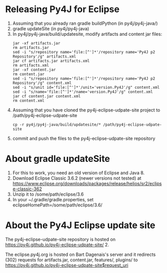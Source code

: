 # Releasing Py4J for Eclipse

1. Assuming that you already ran gradle buildPython (in py4j/py4j-java/)
2. gradle updateSite (in py4j/py4j-java)
3. In py4j/py4j-java/build/updatesite, modify artifacts and content jar files:
    ```
    jar -xf artifacts.jar
    rm artifacts.jar
    sed -i "s/repository name='file:[^']*'/repository name='Py4J p2 Repository'/g" artifacts.xml
    jar cf artifacts.jar artifacts.xml
    rm artifacts.xml
    jar -xf content.jar
    rm content.jar
    sed -i "s/repository name='file:[^']*'/repository name='Py4J p2 Repository'/g" content.xml
    sed -i "s/unit id='file:[^']*'/unit='version.Py4J'/g" content.xml
    sed -i "s/name='file:[^']*'/name='version.Py4J'/g" content.xml 
    jar cf content.jar content.xml
    rm content.xml
    ```
4. Assuming that you have cloned the py4j-eclipse-udpate-site project to
    /path/py4j-eclipse-udpate-site
    ```
    cp -r py4j/py4j-java/build/updatesite/* /path/py4j-eclipse-udpate-site
    ```
5. commit and push the files to the py4j-eclipse-udpate-site repository


# About gradle updateSite

1. For this to work, you need an old version of Eclipse and Java 8.
2. Download Eclipse Classic 3.6.2 (newer versions not tested) at
   https://www.eclipse.org/downloads/packages/release/helios/sr2/eclipse-classic-362
3. Unzip it to /some/path/eclipse/3.6
4. In your ~/.gradle/gradle.properties, set
   eclipseHomePath=/some/path/eclipse/3.6/

# About the Py4J Eclipse update site

The py4j-eclipse-udpate-site repository is hosted on
https://py4j.github.io/py4j-eclipse-udpate-site/ 2. 

The eclipse.py4j.org is hosted on Bart Dagenais's server and it redirects
(302) requests for artifacts.jar, content.jar, features/, plugins/ to
https://py4j.github.io/py4j-eclipse-udpate-site$request_uri
